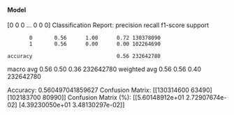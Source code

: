 #### Model
[0 0 0 ... 0 0 0]
Classification Report:
              precision    recall  f1-score   support

           0       0.56      1.00      0.72 130378090
           1       0.56      0.00      0.00 102264690

    accuracy                           0.56 232642780
   macro avg       0.56      0.50      0.36 232642780
weighted avg       0.56      0.56      0.40 232642780

Accuracy: 0.560497041859627
Confusion Matrix:
[[130314600     63490]
 [102183700     80990]]
Confusion Matrix (%):
[[5.60148912e+01 2.72907674e-02]
 [4.39230050e+01 3.48130297e-02]]
